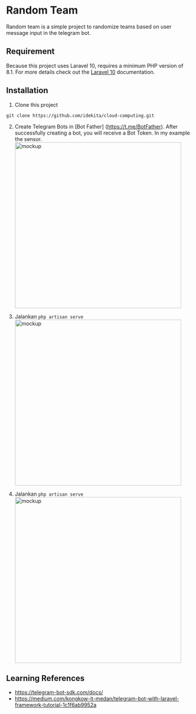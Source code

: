 # Random Team

Random team is a simple project to randomize teams based on user message input in the telegram bot.

## Requirement

Because this project uses Laravel 10, requires a minimum PHP version of 8.1. For more details check out the [Laravel 10](https://laravel.com/docs/10.x/releases) documentation.

## Installation

1. Clone this project

```
git clone https://github.com/idekita/cloud-computing.git
```

2. Create Telegram Bots in [Bot Father] (https://t.me/BotFather). After successfully creating a bot, you will receive a Bot Token. In my example the sensor.
   <img alt="mockup" src="https://i.imgur.com/sCLBnjf.png" width="450px"><br>

3. Jalankan `php artisan serve`
   <img alt="mockup" src="https://i.imgur.com/Ize6aw8.png" width="450px"><br>

4. Jalankan `php artisan serve`
   <img alt="mockup" src="https://i.imgur.com/fWm3nZf.png" width="450px"><br>

## Learning References

-   https://telegram-bot-sdk.com/docs/
-   https://medium.com/kongkow-it-medan/telegram-bot-with-laravel-framework-tutorial-1c1f6ab9952a
